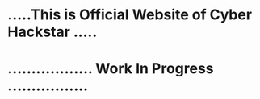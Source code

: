 # .....This is Official Website of Cyber Hackstar .....
# .................. Work In Progress .................
